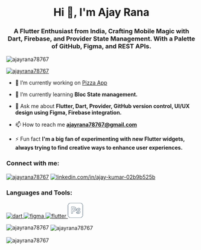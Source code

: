 <h1 align="center">Hi 👋, I'm Ajay Rana</h1>
<h3 align="center">A Flutter Enthusiast from India, Crafting Mobile Magic with Dart, Firebase, and Provider State Management. With a Palette of GitHub, Figma, and REST APIs.</h3>

<p align="left"> <img src="https://komarev.com/ghpvc/?username=ajayrana78767&label=Profile%20views&color=0e75b6&style=flat" alt="ajayrana78767" /> </p>

<p align="left"> <a href="https://github.com/ryo-ma/github-profile-trophy"><img src="https://github-profile-trophy.vercel.app/?username=ajayrana78767" alt="ajayrana78767" /></a> </p>

- 🔭 I’m currently working on [Pizza App](https://github.com/Danish-Harcules/PizzaApp-Flutter)

- 🌱 I’m currently learning **Bloc State management.**

- 💬 Ask me about **Flutter, Dart, Provider, GitHub version control, UI/UX design using Figma, Firebase integration.**

- 📫 How to reach me **ajayrana78767@gmail.com**

- ⚡ Fun fact **I'm a big fan of experimenting with new Flutter widgets, always trying to find creative ways to enhance user experiences.**

<h3 align="left">Connect with me:</h3>
<p align="left">
<a href="https://twitter.com/ajayrana78767" target="blank"><img align="center" src="https://raw.githubusercontent.com/rahuldkjain/github-profile-readme-generator/master/src/images/icons/Social/twitter.svg" alt="ajayrana78767" height="30" width="40" /></a>
<a href="https://www.linkedin.com/in/ajay-kumar-02b9b525b" target="blank">
  <img align="center" src="https://raw.githubusercontent.com/rahuldkjain/github-profile-readme-generator/master/src/images/icons/Social/linked-in-alt.svg" alt="linkedin.com/in/ajay-kumar-02b9b525b" height="30" width="40" />
</a>
</p>

<h3 align="left">Languages and Tools:</h3>
<p align="left"> <a href="https://dart.dev" target="_blank" rel="noreferrer"> <img src="https://www.vectorlogo.zone/logos/dartlang/dartlang-icon.svg" alt="dart" width="40" height="40"/> </a> <a href="https://www.figma.com/" target="_blank" rel="noreferrer"> <img src="https://www.vectorlogo.zone/logos/figma/figma-icon.svg" alt="figma" width="40" height="40"/> </a> <a href="https://flutter.dev" target="_blank" rel="noreferrer"> <img src="https://www.vectorlogo.zone/logos/flutterio/flutterio-icon.svg" alt="flutter" width="40" height="40"/> </a> <a href="https://www.photoshop.com/en" target="_blank" rel="noreferrer"> <img src="https://raw.githubusercontent.com/devicons/devicon/master/icons/photoshop/photoshop-line.svg" alt="photoshop" width="40" height="40"/> </a> </p>

<p><img align="left" src="https://github-readme-stats.vercel.app/api/top-langs?username=ajayrana78767&show_icons=true&locale=en&layout=compact" alt="ajayrana78767" /></p>

<p>&nbsp;<img align="center" src="https://github-readme-stats.vercel.app/api?username=ajayrana78767&show_icons=true&locale=en" alt="ajayrana78767" /></p>

<p><img align="center" src="https://github-readme-streak-stats.herokuapp.com/?user=ajayrana78767&" alt="ajayrana78767" /></p>
